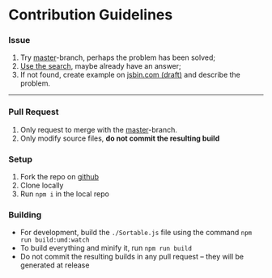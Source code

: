 # Contribution Guidelines

### Issue

 1. Try [master](https://github.com/SortableJS/Sortable/tree/master/)-branch, perhaps the problem has been solved;
 2. [Use the search](https://github.com/SortableJS/Sortable/search?type=Issues&q=problem), maybe already have an answer;
 3. If not found, create example on [jsbin.com (draft)](https://jsbin.com/kamiwez/edit?html,js,output) and describe the problem.

---

### Pull Request

 1. Only request to merge with the [master](https://github.com/SortableJS/Sortable/tree/master/)-branch.
 2. Only modify source files, **do not commit the resulting build**

### Setup

 1. Fork the repo on [github](https://github.com)
 2. Clone locally
 3. Run `npm i` in the local repo

### Building

 - For development, build the `./Sortable.js` file using the command `npm run build:umd:watch`
 - To build everything and minify it, run `npm run build`
 - Do not commit the resulting builds in any pull request – they will be generated at release

